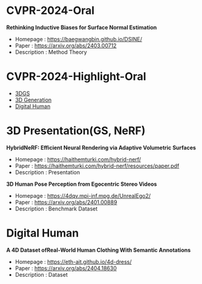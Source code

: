 # CVPR-2024-Oral

**Rethinking Inductive Biases for Surface Normal Estimation**
- Homepage : https://baegwangbin.github.io/DSINE/
- Paper : https://arxiv.org/abs/2403.00712
- Description : Method Theory



# CVPR-2024-Highlight-Oral
- [3DGS](#3DGS)
- [3D Generation](#3DG)
- [Digital Human](#DH)
<a name="3DGS"></a>

# 3D Presentation(GS, NeRF)

**HybridNeRF: Efficient Neural Rendering via Adaptive Volumetric Surfaces**

- Homepage : https://haithemturki.com/hybrid-nerf/
- Paper : https://haithemturki.com/hybrid-nerf/resources/paper.pdf
- Description : Presentation

**3D Human Pose Perception from Egocentric Stereo Videos**

- Homepage : https://4dqv.mpi-inf.mpg.de/UnrealEgo2/
- Paper : https://arxiv.org/abs/2401.00889
- Description : Benchmark Dataset

<a name="DH"></a>
# Digital Human
**A 4D Dataset ofReal-World Human Clothing With Semantic Annotations**
- Homepage : https://eth-ait.github.io/4d-dress/
- Paper : https://arxiv.org/abs/2404.18630
- Description : Dataset



